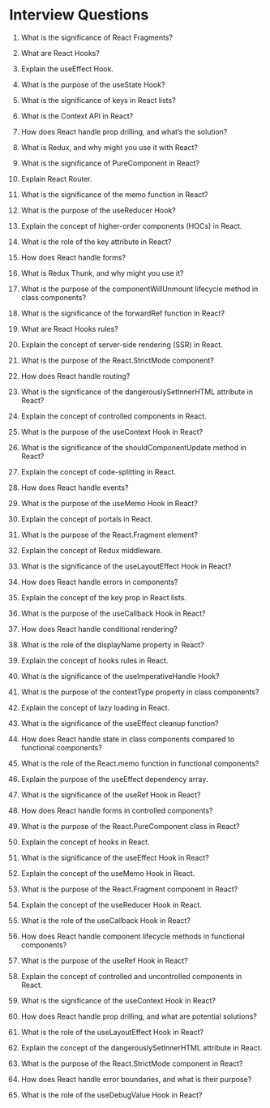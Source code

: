 # Interview Questions

1. What is the significance of React Fragments?

2. What are React Hooks?

3. Explain the useEffect Hook.

4. What is the purpose of the useState Hook?

5. What is the significance of keys in React lists?

6. What is the Context API in React?

7. How does React handle prop drilling, and what’s the solution?

8. What is Redux, and why might you use it with React?

9. What is the significance of PureComponent in React?

10. Explain React Router.

11. What is the significance of the memo function in React?

12. What is the purpose of the useReducer Hook?

13. Explain the concept of higher-order components (HOCs) in React.

14. What is the role of the key attribute in React?

15. How does React handle forms?

16. What is Redux Thunk, and why might you use it?

17. What is the purpose of the componentWillUnmount lifecycle method in class components?

18. What is the significance of the forwardRef function in React?

19. What are React Hooks rules?

20. Explain the concept of server-side rendering (SSR) in React.

21. What is the purpose of the React.StrictMode component?

22. How does React handle routing?

23. What is the significance of the dangerouslySetInnerHTML attribute in React?

24. Explain the concept of controlled components in React.

25. What is the purpose of the useContext Hook in React?

26. What is the significance of the shouldComponentUpdate method in React?

27. Explain the concept of code-splitting in React.

28. How does React handle events?

29. What is the purpose of the useMemo Hook in React?

30. Explain the concept of portals in React.

31. What is the purpose of the React.Fragment element?

32. Explain the concept of Redux middleware.

33. What is the significance of the useLayoutEffect Hook in React?

34. How does React handle errors in components?

35. Explain the concept of the key prop in React lists.

36. What is the purpose of the useCallback Hook in React?

37. How does React handle conditional rendering?

38. What is the role of the displayName property in React?

39. Explain the concept of hooks rules in React.

40. What is the significance of the useImperativeHandle Hook?

41. What is the purpose of the contextType property in class components?

42. Explain the concept of lazy loading in React.

43. What is the significance of the useEffect cleanup function?

44. How does React handle state in class components compared to functional components?

45. What is the role of the React.memo function in functional components?

46. Explain the purpose of the useEffect dependency array.

47. What is the significance of the useRef Hook in React?

48. How does React handle forms in controlled components?

49. What is the purpose of the React.PureComponent class in React?

50. Explain the concept of hooks in React.

51. What is the significance of the useEffect Hook in React?

52. Explain the concept of the useMemo Hook in React.

53. What is the purpose of the React.Fragment component in React?

54. Explain the concept of the useReducer Hook in React.

55. What is the role of the useCallback Hook in React?

56. How does React handle component lifecycle methods in functional components?

57. What is the purpose of the useRef Hook in React?

58. Explain the concept of controlled and uncontrolled components in React.

59. What is the significance of the useContext Hook in React?

60. How does React handle prop drilling, and what are potential solutions?

61. What is the role of the useLayoutEffect Hook in React?

62. Explain the concept of the dangerouslySetInnerHTML attribute in React.

63. What is the purpose of the React.StrictMode component in React?

64. How does React handle error boundaries, and what is their purpose?

65. What is the role of the useDebugValue Hook in React?
